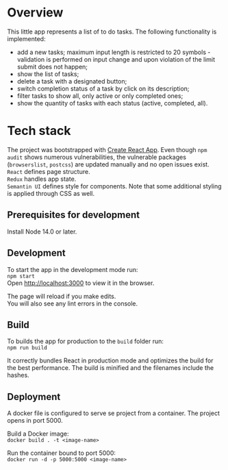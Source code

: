 # Overview
This little app represents a list of to do tasks. The following functionality is implemented:
- add a new tasks; maximum input length is restricted to 20 symbols - validation is performed on input change and upon violation of the limit submit does not happen;
- show the list of tasks;
- delete a task with a designated button;
- switch completion status of a task by click on its description;
- filter tasks to show all, only active or only completed ones;
- show the quantity of tasks with each status (active, completed, all).

# Tech stack
The project was bootstrapped with [Create React App](https://github.com/facebook/create-react-app).
Even though `npm audit` shows numerous vulnerabilities, the vulnerable packages (`browserslist`, `postcss`) are updated manually and no open issues exist.\
`React` defines page structure.\
`Redux` handles app state. \
`Semantin UI` defines style for components. Note that some additional styling is applied through CSS as well.

## Prerequisites for development
Install Node 14.0 or later.

## Development

To start the app in the development mode run:\
`npm start`\
Open [http://localhost:3000](http://localhost:3000) to view it in the browser.

The page will reload if you make edits.\
You will also see any lint errors in the console.

## Build

To builds the app for production to the `build` folder run:\
`npm run build`

It correctly bundles React in production mode and optimizes the build for the best performance.
The build is minified and the filenames include the hashes.

## Deployment

A docker file is configured to serve se project from a container. The project opens in port 5000.

Build a Docker image:\
`docker build . -t <image-name>`

Run the container bound to port 5000:\
`docker run -d -p 5000:5000 <image-name>`
